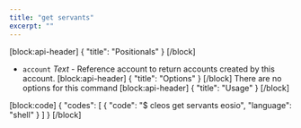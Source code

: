 ```yaml
---
title: "get servants"
excerpt: ""
---
```

[block:api-header]
{
  "title": "Positionals"
}
[/block]
- `account` _Text_ - Reference account to return accounts created by this account. 
[block:api-header]
{
  "title": "Options"
}
[/block]
There are no options for this command 
[block:api-header]
{
  "title": "Usage"
}
[/block]

[block:code]
{
  "codes": [
    {
      "code": "$ cleos get servants eosio",
      "language": "shell"
    }
  ]
}
[/block]